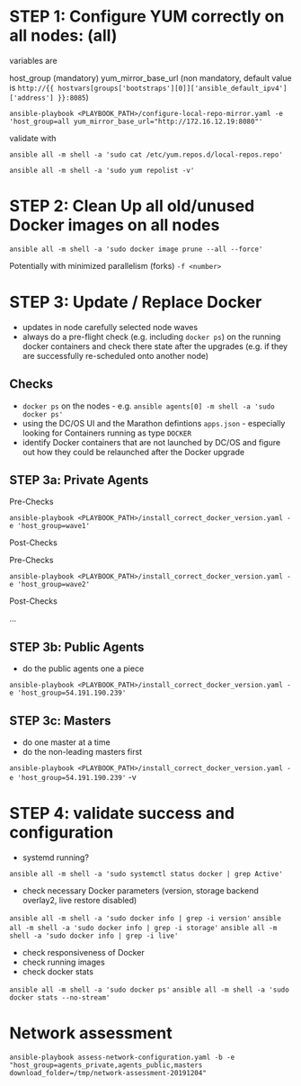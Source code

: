 # STEP 1: Configure YUM correctly on all nodes: (all) 

variables are

host_group (mandatory)
yum_mirror_base_url (non mandatory, default value is `http://{{ hostvars[groups['bootstraps'][0]]['ansible_default_ipv4']['address'] }}:8085`)

`ansible-playbook <PLAYBOOK_PATH>/configure-local-repo-mirror.yaml -e 'host_group=all yum_mirror_base_url="http://172.16.12.19:8080"'`

validate with

`ansible all -m shell -a 'sudo cat /etc/yum.repos.d/local-repos.repo'`

`ansible all -m shell -a 'sudo yum repolist -v'`

# STEP 2: Clean Up all old/unused Docker images on all nodes

`ansible all -m shell -a 'sudo docker image prune --all --force'` 

Potentially with minimized parallelism (forks) `-f <number>`

# STEP 3: Update / Replace Docker 

* updates in node carefully selected node waves
* always do a pre-flight check (e.g. including `docker ps`)  on the running docker containers and check there state after the upgrades (e.g. if they are successfully re-scheduled onto another node) 

## Checks

* `docker ps` on the nodes - e.g. `ansible agents[0] -m shell -a 'sudo docker ps'`
* using the DC/OS UI and the Marathon defintions `apps.json` - especially looking for Containers running as type `DOCKER`
* identify Docker containers that are not launched by DC/OS and figure out how they could be relaunched after the Docker upgrade


## STEP 3a: Private Agents

Pre-Checks

`ansible-playbook <PLAYBOOK_PATH>/install_correct_docker_version.yaml -e 'host_group=wave1'`

Post-Checks

Pre-Checks

`ansible-playbook <PLAYBOOK_PATH>/install_correct_docker_version.yaml -e 'host_group=wave2'`

Post-Checks

... 

## STEP 3b: Public Agents

* do the public agents one a piece

`ansible-playbook <PLAYBOOK_PATH>/install_correct_docker_version.yaml -e 'host_group=54.191.190.239'`

## STEP 3c: Masters

* do one master at a time
* do the non-leading masters first

`ansible-playbook <PLAYBOOK_PATH>/install_correct_docker_version.yaml -e 'host_group=54.191.190.239'` -v

# STEP 4: validate success and configuration

* systemd running?

`ansible all -m shell -a 'sudo systemctl status docker | grep Active'`

* check necessary Docker parameters (version, storage backend overlay2, live restore disabled)

`ansible all -m shell -a 'sudo docker info | grep -i version'`
`ansible all -m shell -a 'sudo docker info | grep -i storage'`
`ansible all -m shell -a 'sudo docker info | grep -i live'`

* check responsiveness of Docker
* check running images
* check docker stats

`ansible all -m shell -a 'sudo docker ps'`
`ansible all -m shell -a 'sudo docker stats --no-stream'` 


# Network assessment

`ansible-playbook assess-network-configuration.yaml -b -e "host_group=agents_private,agents_public,masters download_folder=/tmp/network-assessment-20191204"`